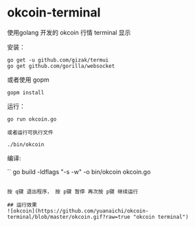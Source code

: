 # okcoin-terminal

使用golang 开发的 okcoin 行情 terminal 显示

安装：

```
go get -u github.com/gizak/termui
go get github.com/gorilla/websocket
```

或者使用 gopm

```
gopm install
```

运行：
```
go run okcoin.go

或者运行可执行文件

./bin/okcoin
```

编译:

``
go build -ldflags "-s -w" -o bin/okcoin okcoin.go
```

按 q键 退出程序， 按 p键 暂停 再次按 p键 继续运行

## 运行效果
![okcoin](https://github.com/yuanaichi/okcoin-terminal/blob/master/okcoin.gif?raw=true "okcoin terminal")
